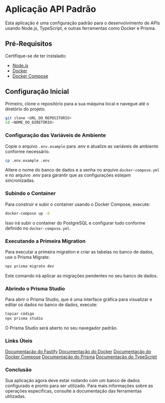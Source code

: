 # Aplicação API Padrão

Esta aplicação é uma configuração padrão para o desenvolvimento de APIs usando Node.js, TypeScript, e outras ferramentas como Docker e Prisma.

## Pré-Requisitos

Certifique-se de ter instalado:
- [Node.js](https://nodejs.org/en/docs/)
- [Docker](https://docs.docker.com/get-started/)
- [Docker Compose](https://docs.docker.com/compose/)

## Configuração Inicial

Primeiro, clone o repositório para a sua máquina local e navegue até o diretório do projeto.

```bash
git clone <URL_DO_REPOSITORIO>
cd <NOME_DO_DIRETORIO>
``` 

### Configuração das Variáveis de Ambiente
Copie o arquivo  `.env.example` para .env e atualize as variáveis de ambiente conforme necessário.

```bash
cp .env.example .env
```
Altere o nome do banco de dados e a senha no arquivo `docker-compose.yml` e no arquivo .env para garantir que as configurações estejam sincronizadas.

### Subindo o Container
Para construir e subir o container usando o Docker Compose, execute:

```bash
docker-compose up -d
```

Isso irá subir o container do PostgreSQL e configurar tudo conforme definido no `docker-compose.yml`.

### Executando a Primeira Migration
Para executar a primeira migration e criar as tabelas no banco de dados, use o Prisma Migrate:

```bash
npx prisma migrate dev
```

Este comando irá aplicar as migrações pendentes no seu banco de dados.

### Abrindo o Prisma Studio
Para abrir o Prisma Studio, que é uma interface gráfica para visualizar e editar os dados no banco de dados, execute:

```bash
Copiar código
npx prisma studio
```
O Prisma Studio será aberto no seu navegador padrão.

### Links Úteis
[Documentação do Fastify](https://fastify.dev/docs/latest/)
[Documentação do Docker](https://docs.docker.com/manuals/)
[Documentação do Docker Compose](https://docs.docker.com/compose/)
[Documentação do Prisma](https://www.prisma.io/docs)
[Documentação do TypeScript](https://www.typescriptlang.org/docs/)

### Conclusão
Sua aplicação agora deve estar rodando com um banco de dados configurado e pronto para ser utilizado. Para mais informações sobre as operações específicas, consulte a documentação das ferramentas utilizadas.